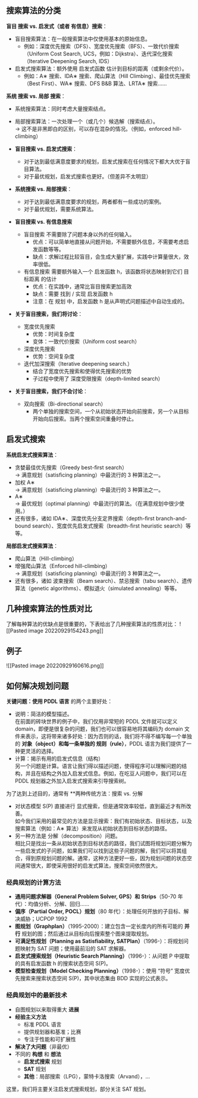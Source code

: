 
## 搜索算法的分类

**盲目 搜索 vs. 启发式（或者 有信息）搜索**：

-   盲目搜索算法：在一般搜索算法中仅使用基本的原始信息。
    -   例如：深度优先搜索（DFS）、宽度优先搜索（BFS）、一致代价搜索（Uniform Cost Search, UCS，例如：Dijkstra）、迭代深化搜索（Iterative Deepening Search, IDS）
-   启发式搜索算法：额外使用 启发式函数 估计到目标的距离（或剩余代价）。
    -   例如：A∗ 搜索、IDA∗ 搜索、爬山算法（Hill Climbing）、最佳优先搜索（Best First）、WA∗ 搜索、DFS B&B 算法、LRTA∗ 搜索……

**系统 搜索 vs. 局部 搜索**：

-   系统搜索算法：同时考虑大量搜索结点。
-   局部搜索算法：一次处理一个（或几个）候选解（搜索结点）。  
    → 这不是非黑即白的区别，可以存在混杂的情况。（例如，enforced hill-climbing）

-   **盲目搜索 vs. 启发式搜索**：
    -   对于达到最低满意度要求的规划，启发式搜索在任何情况下都大大优于盲目算法。
    -   对于最优规划，启发式搜索也更好。（但差异不太明显）
-   **系统搜索 vs. 局部搜索**：
    -   对于达到最低满意度要求的规划，两者都有一些成功的案例。
    -   对于最优规划，需要系统算法。

-   **盲目搜索 vs. 有信息搜索**
    -   盲目搜索 不需要除了问题本身以外的任何输入。
        -   优点：可以简单地直接从问题开始，不需要额外信息，不需要考虑启发函数等等。
        -   缺点：求解过程比较盲目，会生成大量扩展，实践中计算量很大，效率很低。
    -   有信息搜索 需要额外输入一个 启发函数 h，该函数将状态映射到它们 目标距离 的估计
        -   优点：在实践中，通常比盲目搜索更加高效
        -   缺点：需要 找到 / 实现 启发函数 h
        -   注意：在 规划 中，启发函数 h 是从声明式问题描述中自动生成的。
-   **关于盲目搜索，我们将讨论**：
    -   宽度优先搜索
        -   优势：时间复杂度
        -   变体：一致代价搜索（Uniform cost search）
    -   深度优先搜索
        -   优势：空间复杂度
    -   迭代加深搜索（Iterative deepening search.）
        -   结合了宽度优先搜索和使得优先搜索的优势
        -   子过程中使用了 深度受限搜索（depth-limited search）
-   **关于盲目搜索，我们不会讨论**：
    -   双向搜索（Bi-directional search）
        -   两个单独的搜索空间，一个从初始状态开始向前搜索，另一个从目标开始向后搜索。当两个搜索空间重叠时停止。

## 启发式搜索

**系统启发式搜索算法**：

-   贪婪最佳优先搜索（Greedy best-ﬁrst search）  
    → 满意规划（satisﬁcing planning）中最流行的 3 种算法之一。
-   加权 A∗  
    → 满意规划（satisﬁcing planning）中最流行的 3 种算法之一。
-   A∗  
    → 最优规划（optimal planning）中最流行的算法。（在满意规划中很少使用。）
-   还有很多，诸如 IDA∗、深度优先分支定界搜索（depth-ﬁrst branch-and-bound search）、宽度优先启发式搜索（breadth-ﬁrst heuristic search）等等。

**局部启发式搜索算法**：

-   爬山算法（Hill-climbing）
-   增强爬山算法（Enforced hill-climbing）  
    → 满意规划（satisﬁcing planning）中最流行的 3 种算法之一。
-   还有很多，诸如 波束搜索（Beam search）、禁忌搜索（tabu search）、遗传算法（genetic algorithms）、模拟退火（simulated annealing）等等。

## 几种搜索算法的性质对比
了解每种算法的优缺点是很重要的，下表给出了几种搜索算法的性质对比：
![[Pasted image 20220929154243.png]]
## 例子
![[Pasted image 20220929160616.png]]

## 如何解决规划问题
**关键问题：使用 PDDL 语言** 的两个主要好处：

-   说明：简洁的模型描述。  
    在前面的砖块世界的例子中，我们仅用非常短的 PDDL 文件就可以定义 domain，即便是很复杂的问题，我们也可以很容易地将其编码为 domain 文件来表示，这将带来诸多好处：因为否则的话，我们将不得不编写每一个单独的 **对象（object）和每一条单独的 规则（rule）**，PDDL 语言为我们提供了一种更灵活的选择。
-   计算：揭示有用的启发式信息（结构）  
    另一个问题是计算。语言让我们得以描述问题，使得程序可以理解问题的结构，并且在结构之外加入启发式信息。例如，在吃豆人问题中，我们可以在 PDDL 规划器之外加入启发式搜索来引导搜索树。

为了达到上述目的，通常有 **两种传统方法：搜索 vs. 分解

-   对状态模型 S(P) 直接进行 显式搜索，但是通常效率较低，直到最近才有所改善。  
    如今我们采用的最常见的方法是显示搜索：我们有初始状态、目标状态，以及搜索算法（例如：A∗ 算法）来发现从初始状态到目标状态的路径。
-   另一种方法是 分解（decomposition）问题。  
    相比只是找出一条从初始状态到目标状态的路径，我们试图将规划问题分解为一些启发式的子问题，如果我们可以找到这些子问题的解，我们可以将其组合，得到原规划问题的解。通常，这种方法更好一些，因为规划问题的状态空间通常很大，即使采用很好的启发式算法，搜索空间依然很大。

### 经典规划的计算方法

-   **通用问题求解器（General Problem Solver, GPS）和 Strips**（50-70 年代）：均值分析、分解、回归……
-   **偏序（Partial Order, POCL）规划**（80 年代）：处理任何开放的子目标、解决威胁；UCPOP 1992
-   **图规划（Graphplan）**（1995-2000）：建立包含一定长度内的所有可能的 **并行** 规划的图；然后通过从目标向后搜索整个图来提取规划。
-   **可满足性规划（Planning as Satisfiability, SATPlan）**（1996-）：将规划问题映射为 SAT 问题；使用最前沿的 SAT 求解器。
-   **启发式搜索规划（Heuristic Search Planning）**（1996-）：从问题 P 中提取的具有启发函数 h 的搜索状态空间 S(P)。
-   **模型检查规划（Model Checking Planning）**（1998-）：使用 “符号” 宽度优先搜索来搜索状态空间 S(P)，其中状态集由 BDD 实现的公式表示。

###  经典规划中的最新技术

-   自图规划以来取得重大 **进展**
-   **经验主义方法**
    -   标准 PDDL 语言
    -   提供规划器和基准；比赛
    -   专注于性能和可扩展性
-   **解决了大问题**（非最优）
-   不同的 **构想** 和 **想法**
    -   **启发式搜索** 规划
    -   **SAT** 规划
    -   **其他**：局部搜索（LPG），蒙特卡洛搜索（Arvand），…

这里，我们将主要关注启发式搜索规划，部分关注 SAT 规划。